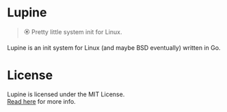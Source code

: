 # Lupine
> 🏵 Pretty little system init for Linux.

Lupine is an init system for Linux (and maybe BSD eventually) written in
Go.

# License
Lupine is licensed under the MIT License.  
[Read here](LICENSE) for more info.
